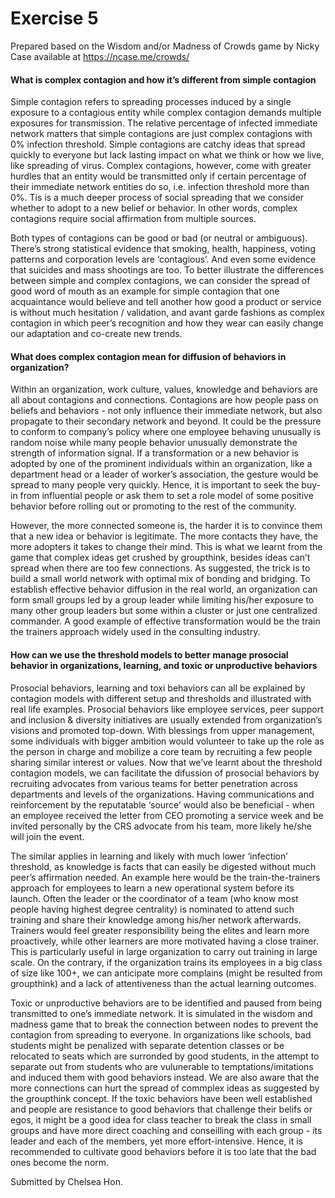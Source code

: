 Exercise 5
================

Prepared based on the Wisdom and/or Madness of Crowds game by Nicky Case
available at <https://ncase.me/crowds/>

#### What is complex contagion and how it’s different from simple contagion

Simple contagion refers to spreading processes induced by a single
exposure to a contagious entity while complex contagion demands multiple
exposures for transmission. The relative percentage of infected
immediate network matters that simple contagions are just complex
contagions with 0% infection threshold. Simple contagions are catchy
ideas that spread quickly to everyone but lack lasting impact on what we
think or how we live, like spreading of virus. Complex contagions,
however, come with greater hurdles that an entity would be transmitted
only if certain percentage of their immediate network entities do so,
i.e. infection threshold more than 0%. Tis is a much deeper process of
social spreading that we consider whether to adopt to a new belief or
behavior. In other words, complex contagions require social affirmation
from multiple sources.

Both types of contagions can be good or bad (or neutral or ambiguous).
There’s strong statistical evidence that smoking, health, happiness,
voting patterns and corporation levels are ‘contagious’. And even some
evidence that suicides and mass shootings are too. To better illustrate
the differences between simple and complex contagions, we can consider
the spread of good word of mouth as an example for simple contagion that
one acquaintance would believe and tell another how good a product or
service is without much hesitation / validation, and avant garde
fashions as complex contagion in which peer’s recognition and how they
wear can easily change our adaptation and co-create new trends.

#### What does complex contagion mean for diffusion of behaviors in organization?

Within an organization, work culture, values, knowledge and behaviors
are all about contagions and connections. Contagions are how people pass
on beliefs and behaviors - not only influence their immediate network,
but also propagate to their secondary network and beyond. It could be
the pressure to conform to company’s policy where one employee behaving
unusually is random noise while many people behavior unusually
demonstrate the strength of information signal. If a transformation or a
new behavior is adopted by one of the prominent individuals within an
organization, like a department head or a leader of worker’s
association, the gesture would be spread to many people very quickly.
Hence, it is important to seek the buy-in from influential people or ask
them to set a role model of some positive behavior before rolling out or
promoting to the rest of the community.

However, the more connected someone is, the harder it is to convince
them that a new idea or behavior is legitimate. The more contacts they
have, the more adopters it takes to change their mind. This is what we
learnt from the game that complex ideas get crushed by groupthink,
besides ideas can’t spread when there are too few connections. As
suggested, the trick is to build a small world network with optimal mix
of bonding and bridging. To establish effective behavior diffusion in
the real world, an organization can form small groups led by a group
leader while limiting his/her exposure to many other group leaders but
some within a cluster or just one centralized commander. A good example
of effective transformation would be the train the trainers approach
widely used in the consulting industry.

#### How can we use the threshold models to better manage prosocial behavior in organizations, learning, and toxic or unproductive behaviors

Prosocial behaviors, learning and toxi behaviors can all be explained by
contagion models with different setup and thresholds and illustrated
with real life examples. Prosocial behaviors like employee services,
peer support and inclusion & diversity initiatives are usually extended
from organization’s visions and promoted top-down. With blessings from
upper management, some individuals with bigger ambition would volunteer
to take up the role as the person in charge and mobilize a core team by
recruiting a few people sharing similar interest or values. Now that
we’ve learnt about the threshold contagion models, we can facilitate the
difussion of prosocial behaviors by recruiting advocates from various
teams for better penetration across departments and levels of the
organizations. Having communications and reinforcement by the
reputatable ‘source’ would also be beneficial - when an employee
received the letter from CEO promoting a service week and be invited
personally by the CRS advocate from his team, more likely he/she will
join the event.

The similar applies in learning and likely with much lower ‘infection’
threshold, as knowledge is facts that can easily be digested without
much peer’s affirmation needed. An example here would be the
train-the-trainers approach for employees to learn a new operational
system before its launch. Often the leader or the coordinator of a team
(who know most people having highest degree centrality) is nominated to
attend such training and share their knowledge among his/her network
afterwards. Trainers would feel greater responsibility being the elites
and learn more proactively, while other learners are more motivated
having a close trainer. This is particularly useful in large
organization to carry out training in large scale. On the contrary, if
the organization trains its employees in a big class of size like 100+,
we can anticipate more complains (might be resulted from groupthink) and
a lack of attentiveness than the actual learning outcomes.

Toxic or unproductive behaviors are to be identified and paused from
being transmitted to one’s immediate network. It is simulated in the
wisdom and madness game that to break the connection between nodes to
prevent the contagion from spreading to everyone. In organizations like
schools, bad students might be penalized with separate detention classes
or be relocated to seats which are surronded by good students, in the
attempt to separate out from students who are vulunerable to
temptations/imitations and induced them with good behaviors instead. We
are also aware that the more connections can hurt the spread of commplex
ideas as suggested by the groupthink concept. If the toxic behaviors
have been well established and people are resistance to good behaviors
that challenge their belifs or egos, it might be a good idea for class
teacher to break the class in small groups and have more direct coaching
and conseilling with each group - its leader and each of the members,
yet more effort-intensive. Hence, it is recommended to cultivate good
behaviors before it is too late that the bad ones become the norm.

Submitted by Chelsea Hon.
